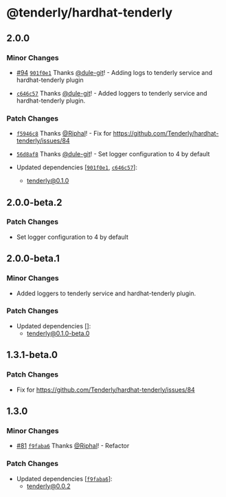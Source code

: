 # @tenderly/hardhat-tenderly

## 2.0.0

### Minor Changes

- [#94](https://github.com/Tenderly/hardhat-tenderly/pull/94) [`901f0e1`](https://github.com/Tenderly/hardhat-tenderly/commit/901f0e14c2a2746f0e2a7ae74089a9d12d3fc221) Thanks [@dule-git](https://github.com/dule-git)! - Adding logs to tenderly service and hardhat-tenderly plugin

- [`c646c57`](https://github.com/Tenderly/hardhat-tenderly/commit/c646c57ab6d67705291ffb22c3f19a357dfe4f28) Thanks [@dule-git](https://github.com/dule-git)! - Added loggers to tenderly service and hardhat-tenderly plugin.

### Patch Changes

- [`f5946c8`](https://github.com/Tenderly/hardhat-tenderly/commit/f5946c80d7b651e4180c602d8863e07fb1b4ed14) Thanks [@Riphal](https://github.com/Riphal)! - Fix for https://github.com/Tenderly/hardhat-tenderly/issues/84

- [`56d8af8`](https://github.com/Tenderly/hardhat-tenderly/commit/56d8af8798b3e922de87b6f5a79f7e660c60e1c8) Thanks [@dule-git](https://github.com/dule-git)! - Set logger configuration to 4 by default

- Updated dependencies [[`901f0e1`](https://github.com/Tenderly/hardhat-tenderly/commit/901f0e14c2a2746f0e2a7ae74089a9d12d3fc221), [`c646c57`](https://github.com/Tenderly/hardhat-tenderly/commit/c646c57ab6d67705291ffb22c3f19a357dfe4f28)]:
  - tenderly@0.1.0

## 2.0.0-beta.2

### Patch Changes

- Set logger configuration to 4 by default

## 2.0.0-beta.1

### Minor Changes

- Added loggers to tenderly service and hardhat-tenderly plugin.

### Patch Changes

- Updated dependencies []:
  - tenderly@0.1.0-beta.0

## 1.3.1-beta.0

### Patch Changes

- Fix for https://github.com/Tenderly/hardhat-tenderly/issues/84

## 1.3.0

### Minor Changes

- [#81](https://github.com/Tenderly/hardhat-tenderly/pull/81) [`f9faba6`](https://github.com/Tenderly/hardhat-tenderly/commit/f9faba64370636da1e834b562e6c5b2f42e08362) Thanks [@Riphal](https://github.com/Riphal)! - Refactor

### Patch Changes

- Updated dependencies [[`f9faba6`](https://github.com/Tenderly/hardhat-tenderly/commit/f9faba64370636da1e834b562e6c5b2f42e08362)]:
  - tenderly@0.0.2
